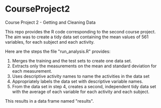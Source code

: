 # CourseProject2
Course Project 2 - Getting and Cleaning Data

This repo provides the R code corresponding to the second course project. The aim was to create a tidy data set containing the mean values of 561 variables, for each subject and each activity.

Here are the steps the file "run_analysis.R" provides:
1.    Merges the training and the test sets to create one data set.
2.    Extracts only the measurements on the mean and standard deviation for each measurement.
3.    Uses descriptive activity names to name the activities in the data set
4.    Appropriately labels the data set with descriptive variable names.
5.    From the data set in step 4, creates a second, independent tidy data set with the average of each variable for each activity and each subject.

This results in a data frame named "results".
